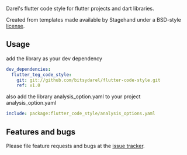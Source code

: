 Darel's flutter code style for flutter projects and dart libraries.

Created from templates made available by Stagehand under a BSD-style
[license](https://github.com/dart-lang/stagehand/blob/master/LICENSE).

## Usage

add the library as your dev dependency

```yaml
dev_dependencies:
  flutter_teg_code_style:
    git: git://github.com/bitsydarel/flutter-code-style.git
    ref: v1.0
```

also add the library analysis_option.yaml to your project analysis_option.yaml
```yaml
include: package:flutter_code_style/analysis_options.yaml
```

## Features and bugs

Please file feature requests and bugs at the [issue tracker][tracker].

[tracker]: https://github.com/bitsydarel/flutter-code-style/issues
